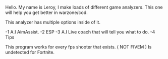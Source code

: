 Hello. My name is Leroy, I make loads of different game analyzers. This one will help you get better in warzone/cod. 

This analyzer has multiple options inside of it. 

-1 A.I AimAssist.
-2 ESP
-3 A.I Live coach that will tell you what to do.
-4 Tips 

This program works for every fps shooter that exists.  ( NOT FIVEM )
Is undetected for Fortnite.
